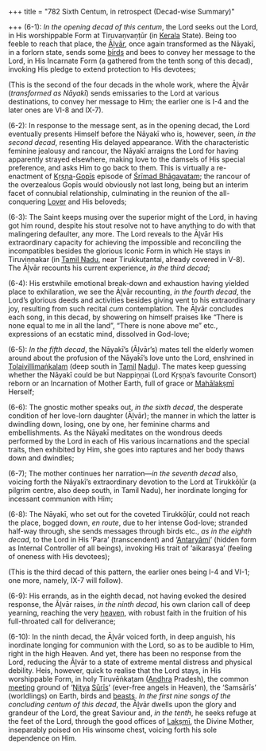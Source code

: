 +++
title = "782 Sixth Centum, in retrospect (Decad-wise Summary)"

+++
(6-1): *In the opening decad of this centum*, the Lord seeks out the Lord, in His worshippable Form at Tiruvaṇvaṇṭūr (in [Kerala](/definition/kerala#history "show Kerala definitions") State). Being too feeble to reach that place, the [Āḻvār](/definition/aḻvar#vaishnavism "show Āḻvār definitions"), once again transformed as the Nāyakī, in a forlorn state, sends some [birds](/definition/bird#history "show birds definitions") and bees to convey her message to the Lord, in His Incarnate Form (a gathered from the tenth song of this decad), invoking His pledge to extend protection to His devotees;

(This is the second of the four decads in the whole work, where the Āḻvār (*transformed as Nāyakī*) sends emissaries to the Lord at various destinations, to convey her message to Him; the earlier one is I-4 and the later ones are VI-8 and IX-7).

(6-2): In response to the message sent, as in the opening decad, the Lord eventually presents Himself before the Nāyakī who is, however, seen, *in the second decad*, resenting His delayed appearance. With the characteristic feminine jealousy and rancour, the Nāyakī arraigns the Lord for having apparently strayed elsewhere, making love to the damsels of His special preference, and asks Him to go back to them. This is virtually a re-enactment of [Kṛṣṇa](/definition/krishna#vaishnavism "show Kṛṣṇa definitions")-[Gopīs](/definition/gopi#vaishnavism "show Gopīs definitions") episode of [Śrīmad Bhāgavatam](/definition/shrimad-bhagavatam#vaishnavism "show Śrīmad Bhāgavatam definitions"); the rancour of the overzealous Gopīs would obviously not last long, being but an interim facet of connubial relationship, culminating in the reunion of the all-conquering [Lover](/definition/lover#history "show Lover definitions") and His beloveds;

(6-3): The Saint keeps musing over the superior might of the Lord, in having got him round, despite his stout resolve not to have anything to do with that malingering defaulter, any more. The Lord reveals to the Āḻvār His extraordinary capacity for achieving the impossible and reconciling the incompatibles besides the glorious Iconic Form in which He stays in Tiruviṇṇakar (in [Tamil Nadu](/definition/tamilnadu#history "show Tamil Nadu definitions"), near Tirukkuṭantai, already covered in V-8). The Āḻvār recounts his current experience, *in the third decad*;

(6-4): His erstwhile emotional break-down and exhaustion having yielded place to exhilaration, we see the Āḻvār recounting, *in the fourth decad*, the Lord’s glorious deeds and activities besides giving vent to his extraordinary joy, resulting from such recital *cum* contemplation. The Āḻvār concludes each song, in this decad, by showering on himself praises like “There is none equal to me in all the land”, “There is none above me” etc., expressions of an ecstatic mind, dissolved in God-love;

(6-5): *In the fifth decad*, the Nāyakī’s (Āḻvār’s) mates tell the elderly women around about the profusion of the Nāyakī’s love unto the Lord, enshrined in [Tolaivillimaṅkalam](/definition/tolaivillimankalam#vaishnavism "show Tolaivillimaṅkalam definitions") (deep south in [Tamil](/definition/tamil#history "show Tamil definitions") [Nadu](/definition/nadu#history "show Nadu definitions")). The mates keep guessing whether the Nāyakī could be but Nappiṇṇai (Lord Kṛṣṇa’s favourite Consort) reborn or an Incarnation of Mother Earth, full of grace or [Mahālakṣmī](/definition/mahalakshmi#vaishnavism "show Mahālakṣmī definitions") Herself;

(6-6): The gnostic mother speaks out, *in the sixth decad*, the desperate condition of her love-lorn daughter (Āḻvār); the manner in which the latter is dwindling down, losing, one by one, her feminine charms and embellishments. As the Nāyakī meditates on the wondrous deeds performed by the Lord in each of His various incarnations and the special traits, then exhibited by Him, she goes into raptures and her body thaws down and dwindles;

(6-7); The mother continues her narration—*in the seventh decad* also, voicing forth the Nāyakī’s extraordinary devotion to the Lord at Tirukkōḷūr (a pilgrim centre, also deep south, in Tamil Nadu), her inordinate longing for incessant communion with Him;

(6-8): The Nāyakī, who set out for the coveted Tirukkōḷūr, could not reach the place, bogged down, *en route*, due to her intense God-love; stranded half-way through, she sends messages through birds etc., *as in the eighth decad*, to the Lord in His ‘Para’ (transcendent) and ‘[Antaryāmi](/definition/antaryamin#vaishnavism "show Antaryāmi definitions")’ (hidden form as Internal Controller of all beings), invoking His trait of ‘aikarasya’ (feeling of oneness with His devotees);

(This is the third decad of this pattern, the earlier ones being I-4 and VI-1; one more, namely, IX-7 will follow).

(6-9): His errands, as in the eighth decad, not having evoked the desired response, the Āḻvār raises, *in the ninth decad*, his own clarion call of deep yearning, reaching the very [heaven](/definition/heaven#history "show heaven definitions"), with robust faith in the fruition of his full-throated call for deliverance;

(6-10): In the ninth decad, the Āḻvār voiced forth, in deep anguish, his inordinate longing for communion with the Lord, so as to be audible to Him, right in the high Heaven. And yet, there has been no response from the Lord, reducing the Āḻvār to a state of extreme mental distress and physical debility. Heis, however, quick to realise that the Lord stays, in His worshippable Form, in holy Tiruvēṅkaṭam ([Andhra](/definition/andhra#history "show Andhra definitions") Pradesh), the common [meeting](/definition/meeting#history "show meeting definitions") ground of ‘[Nitya](/definition/nitya#vaishnavism "show Nitya definitions") [Sūrīs](/definition/suri#history "show Sūrīs definitions")’ (ever-free angels in Heaven), the ‘Samsārīs’ (worldlings) on Earth, birds and [beasts](/definition/beast#history "show beasts definitions"). *In the first nine songs of the concluding centum of this decad*, the Āḻvār dwells upon the glory and grandeur of the Lord, the great Saviour and, *in the tenth*, he seeks refuge at the feet of the Lord, through the good offices of [Lakṣmī](/definition/lakshmi#vaishnavism "show Lakṣmī definitions"), the Divine Mother, inseparably poised on His winsome chest, voicing forth his sole dependence on Him.


